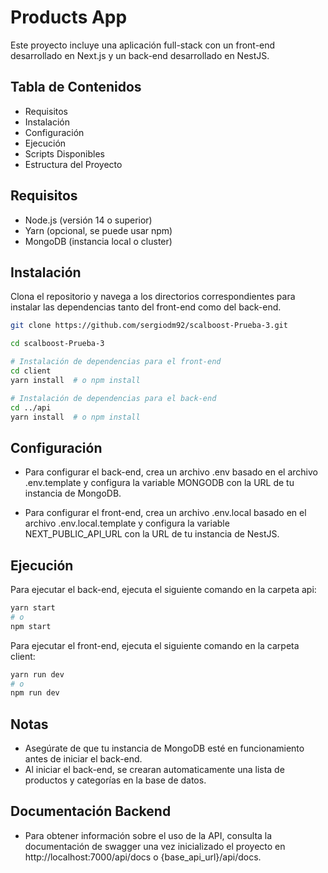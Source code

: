 # Products App

Este proyecto incluye una aplicación full-stack con un front-end desarrollado en Next.js y un back-end desarrollado en NestJS.

## Tabla de Contenidos

- Requisitos
- Instalación
- Configuración
- Ejecución
- Scripts Disponibles
- Estructura del Proyecto

## Requisitos

- Node.js (versión 14 o superior)
- Yarn (opcional, se puede usar npm)
- MongoDB (instancia local o cluster)

## Instalación

Clona el repositorio y navega a los directorios correspondientes para instalar las dependencias tanto del front-end como del back-end.

```bash
git clone https://github.com/sergiodm92/scalboost-Prueba-3.git

cd scalboost-Prueba-3

# Instalación de dependencias para el front-end
cd client
yarn install  # o npm install

# Instalación de dependencias para el back-end
cd ../api
yarn install  # o npm install

```

## Configuración
- Para configurar el back-end, crea un archivo .env basado en el archivo .env.template y configura la variable MONGODB con la URL de tu instancia de MongoDB.

- Para configurar el front-end, crea un archivo .env.local basado en el archivo .env.local.template y configura la variable NEXT_PUBLIC_API_URL con la URL de tu instancia de NestJS.

## Ejecución
Para ejecutar el back-end, ejecuta el siguiente comando en la carpeta api:
```bash
yarn start
# o
npm start
```
Para ejecutar el front-end, ejecuta el siguiente comando en la carpeta client:
```bash
yarn run dev
# o
npm run dev
```

## Notas
- Asegúrate de que tu instancia de MongoDB esté en funcionamiento antes de iniciar el back-end.
- Al iniciar el back-end, se crearan automaticamente una lista de productos y categorías en la base de datos.

## Documentación Backend

- Para obtener información sobre el uso de la API, consulta la documentación de swagger una vez inicializado el proyecto en http://localhost:7000/api/docs o {base_api_url}/api/docs.
